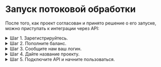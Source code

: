 # Запуск потоковой обработки

После того, как проект согласован и принято решение о его запуске, можно приступать к интеграции через API:

<details><summary>Шаг 1. Зарегистрируйтесь.</summary>

1. Перейдите по [ссылке](https://passport.yandex.com/auth?origin=toloka_requesters&retpath=https://toloka.yandex.com/signup/requester) и создайте аккаунт:

<details><summary>С помощью логина в Google</summary>

1. В окне регистрации нажмите **Google**.

   <img src={require('./assets/login_google1.png').default} alt="Выберите Google" width="127"/>

1. Выберите нужный логин и подтвердите создание аккаунта.

   <img src={require('./assets/login_google2.png').default} alt="Подтвердите создание аккаунта в Толоке" width="126"/>

</details>

<details><summary>С помощью электронной почты</summary>

1. В окне регистрации введите адрес электронной почты и нажмите **Log in**.

   <img src={require('./assets/login_email1.png').default} alt="Введите адрес" width="124"/>

1. На вашу почту придет код подтверждения. Введите его в открывшемся окне.

   <img src={require('./assets/login_email2.png').default} alt="Введите код подтверждения" width="126"/>

</details>

1. Завершите регистрацию, заполнив информацию о себе.

  <img src={require('./assets/info-about-yourself.png').default} alt="Заполните информацию о себе" width="417"/>

</details>

<details><summary>Шаг 2. Пополните баланс.</summary>

1. Пополните баланс.

   1. Перейдите на вкладку **Profile**.

      <img src={require('./assets/profile.png').default} alt="Перейдите в свой профиль" width="630"/>

   1. Для быстрого старта воспользуйтесь промокодом:

	   1. Нажмите кнопку **Enter promo code**.

	      <img src={require('./assets/enter-promo-code.png').default} alt="Нажмите кнопку для ввода промокода" width="307"/>

	   1. Введите `TOLOKAKIT1` — после активации ваш баланс будет пополнен.

		   <img src={require('./assets/promocode.png').default} alt="Введите и активируйте промокод" width="206"/>

:::info информация

Для дальнейшего использования вам потребуется привязать ваш аккаунт к биллинговой системе. Инструкцию по привязке аккаунта можно посмотреть по [ссылке](https://toloka.ai/ru/docs/guide/concepts/budget.html).

:::

</details>

<details><summary>Шаг 3. Сообщите нам ваш логин.</summary>

   Отправьте вашему консультанту логин, с которым вы зарегистрировались — мы привяжем к нему готовое решение для вашей задачи. Логин вы можете посмотреть в [профиле](https://toloka.yandex.com/requester/profile).

</details>

<details><summary>Шаг 4. Дайте название проекту.</summary>

1. Перейдите по ссылке, которую мы пришлем в ответ на письмо с логином.

2. Создайте проект:

   1. В блоке **Настройка проекта** введите название приложения, затем нажмите **Go to instructions setup**.

 	    <img src={require('./assets/project-name.png').default} alt="Введите название" width="631"/>

   1. В блоке **Настройка инструкции** ничего вводить не надо, просто перейдите к следующему блоку — нажмите **Go to Final check**.

         <img src={require('./assets/go-final-check.png').default} alt="Перейдите к итоговой проверке" width="630"/>

   1. В блоке **Итоговая проверка** нажмите **Create project**.

     	<img src={require('./assets/final-check.png').default} alt="Создайте проект" width="633"/>

1. На экране появятся данные созданного проекта. Скопируйте ID проекта и отправьте его вашему консультанту.

     <img src={require('./assets/project-id.png').default} alt="Скопируйте ID проекта" width="629"/>

1. Дождитесь активации проекта. Информацию о статусе вы увидите на той же странице, с которой копировали ID.

  <img src={require('./assets/project-activated.png').default} alt="Проект активирован" width="634"/>

</details>

<details><summary>Шаг 5. Подключите API и начните пользоваться.</summary>

1. Получите авторизационный токен: на вкладке **Integrations** вашего [профиля](https://toloka.yandex.com/requester/profile/integration) нажмите кнопку **Get OAuth token**.

   <img src={require('./assets/get-oauth-token.png').default} alt="Получите токен" width="626"/>

2. Для обмена через API все готово — отправляйте данные для проекта и получайте результаты их модерации:

   - Используйте потоковую обработку данных (не пакетную). Инструкцию смотрите [в Справке](https://toloka.ai/ru/docs/toloka-apps/api/concepts/streaming-items.html).

   - Вам понадобится ID проекта, полученный на предыдущем шаге. ID проекта в Справке соответствует переменная `{app_project_id}`.

:::info

Дополнительную информацию по API можно посмотреть на страницах:
  - [Получить информацию о проекте](https://toloka.ai/ru/docs/toloka-apps/api/ref/app-project/app-projects_app_project_id_get.html)
  - [Получить информацию об элементе разметки](https://toloka.ai/ru/docs/toloka-apps/api/ref/item/app-projects_app_project_id_items_item_id_get.html)
  - [Получить список всех элементов в проекте](https://toloka.ai/ru/docs/toloka-apps/api/ref/item/app-projects_app_project_id_items_get.html)

:::

</details>
